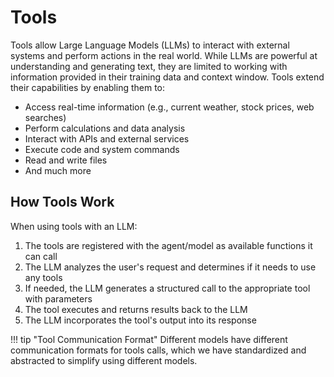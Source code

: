 # Tools

Tools allow Large Language Models (LLMs) to interact with external systems and perform actions in the real world. While LLMs are powerful at understanding and generating text, they are limited to working with information provided in their training data and context window. Tools extend their capabilities by enabling them to:

- Access real-time information (e.g., current weather, stock prices, web searches)
- Perform calculations and data analysis
- Interact with APIs and external services
- Execute code and system commands
- Read and write files
- And much more

## How Tools Work

When using tools with an LLM:

1. The tools are registered with the agent/model as available functions it can call
2. The LLM analyzes the user's request and determines if it needs to use any tools
3. If needed, the LLM generates a structured call to the appropriate tool with parameters
4. The tool executes and returns results back to the LLM
5. The LLM incorporates the tool's output into its response


!!! tip "Tool Communication Format"
    Different models have different communication formats for tools calls, which we have standardized and abstracted to simplify using different models.
